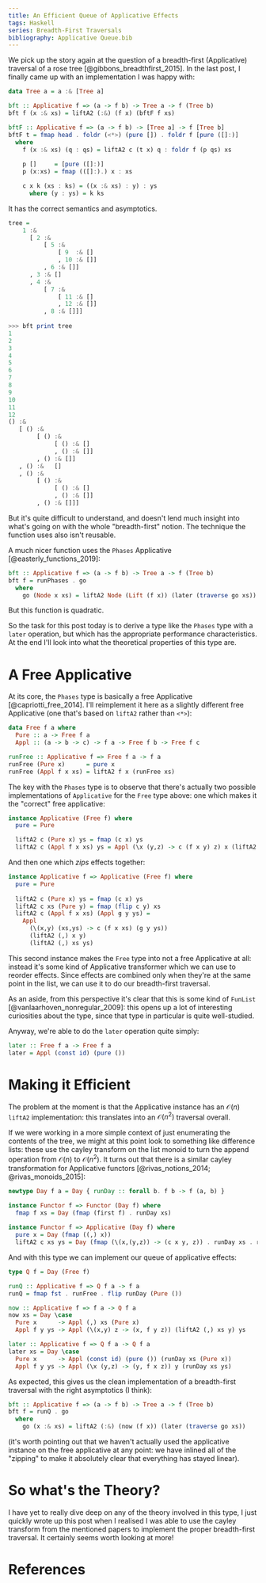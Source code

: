 ```yaml
---
title: An Efficient Queue of Applicative Effects
tags: Haskell
series: Breadth-First Traversals
bibliography: Applicative Queue.bib
---
```


We pick up the story again at the question of a breadth-first (Applicative)
traversal of a rose tree [@gibbons_breadthfirst_2015].
In the last post, I finally came up with an implementation I was happy with:

```haskell
data Tree a = a :& [Tree a]

bft :: Applicative f => (a -> f b) -> Tree a -> f (Tree b)
bft f (x :& xs) = liftA2 (:&) (f x) (bftF f xs)

bftF :: Applicative f => (a -> f b) -> [Tree a] -> f [Tree b]
bftF t = fmap head . foldr (<*>) (pure []) . foldr f [pure ([]:)]
  where
    f (x :& xs) (q : qs) = liftA2 c (t x) q : foldr f (p qs) xs
    
    p []     = [pure ([]:)]
    p (x:xs) = fmap (([]:).) x : xs

    c x k (xs : ks) = ((x :& xs) : y) : ys
      where (y : ys) = k ks
```

It has the correct semantics and asymptotics.

```haskell
tree =
    1 :&
      [ 2 :&
          [ 5 :&
              [ 9  :& []
              , 10 :& []]
          , 6 :& []]
      , 3 :& []
      , 4 :&
          [ 7 :&
              [ 11 :& []
              , 12 :& []]
          , 8 :& []]]
          
>>> bft print tree
1
2
3
4
5
6
7
8
9
10
11
12
() :&
   [ () :&
        [ () :&
             [ () :& []
             , () :& []]
        , () :& []]
   , () :&   []
   , () :&
        [ () :&
             [ () :& []
             , () :& []]
        , () :& []]]
```

But it's quite difficult to understand, and doesn't lend much insight into
what's going on with the whole "breadth-first" notion.
The technique the function uses also isn't reusable.

A much nicer function uses the `Phases` Applicative [@easterly_functions_2019]:

```haskell
bft :: Applicative f => (a -> f b) -> Tree a -> f (Tree b)
bft f = runPhases . go
  where
    go (Node x xs) = liftA2 Node (Lift (f x)) (later (traverse go xs))
```

But this function is quadratic.

So the task for this post today is to derive a type like the `Phases` type with
a `later` operation, but which has the appropriate performance characteristics.
At the end I'll look into what the theoretical properties of this type are.

# A Free Applicative

At its core, the `Phases` type is basically a free Applicative
[@capriotti_free_2014].
I'll reimplement it here as a slightly different free Applicative (one that's
based on `liftA2` rather than `<*>`):

```haskell
data Free f a where
  Pure :: a -> Free f a
  Appl :: (a -> b -> c) -> f a -> Free f b -> Free f c

runFree :: Applicative f => Free f a -> f a
runFree (Pure x)      = pure x
runFree (Appl f x xs) = liftA2 f x (runFree xs)
```

The key with the `Phases` type is to observe that there's actually two possible
implementations of `Applicative` for the `Free` type above: one which makes it
the "correct" free applicative:

```haskell
instance Applicative (Free f) where
  pure = Pure

  liftA2 c (Pure x) ys = fmap (c x) ys
  liftA2 c (Appl f x xs) ys = Appl (\x (y,z) -> c (f x y) z) x (liftA2 (,) xs ys)
```

And then one which *zips* effects together:

```haskell
instance Applicative f => Applicative (Free f) where
  pure = Pure
  
  liftA2 c (Pure x) ys = fmap (c x) ys
  liftA2 c xs (Pure y) = fmap (flip c y) xs
  liftA2 c (Appl f x xs) (Appl g y ys) = 
    Appl 
      (\(x,y) (xs,ys) -> c (f x xs) (g y ys)) 
      (liftA2 (,) x y) 
      (liftA2 (,) xs ys)
```

This second instance makes the `Free` type into not a free Applicative at all:
instead it's some kind of Applicative transformer which we can use to reorder
effects.
Since effects are combined only when they're at the same point in the list, we
can use it to do our breadth-first traversal.

As an aside, from this perspective it's clear that this is some kind of
`FunList` [@vanlaarhoven_nonregular_2009]: this opens up a lot of interesting
curiosities about the type, since that type in particular is quite well-studied.

Anyway, we're able to do the `later` operation quite simply:

```haskell
later :: Free f a -> Free f a
later = Appl (const id) (pure ())
```

# Making it Efficient

The problem at the moment is that the Applicative instance has an
$\mathcal{O}(n)$ `liftA2` implementation: this translates into an
$\mathcal{O}(n^2)$ traversal overall.

If we were working in a more simple context of just enumerating the contents of
the tree, we might at this point look to something like difference lists: these
use the cayley transform on the list monoid to turn the append operation from
$\mathcal{O}(n)$ to $\mathcal{O}(n^2)$.
It turns out that there is a similar cayley transformation for Applicative
functors [@rivas_notions_2014; @rivas_monoids_2015]:

```haskell
newtype Day f a = Day { runDay :: forall b. f b -> f (a, b) }

instance Functor f => Functor (Day f) where
  fmap f xs = Day (fmap (first f) . runDay xs)
  
instance Functor f => Applicative (Day f) where
  pure x = Day (fmap ((,) x))
  liftA2 c xs ys = Day (fmap (\(x,(y,z)) -> (c x y, z)) . runDay xs . runDay ys)
```

And with this type we can implement our queue of applicative effects:

```haskell
type Q f = Day (Free f)

runQ :: Applicative f => Q f a -> f a
runQ = fmap fst . runFree . flip runDay (Pure ())

now :: Applicative f => f a -> Q f a
now xs = Day \case
  Pure x      -> Appl (,) xs (Pure x)
  Appl f y ys -> Appl (\(x,y) z -> (x, f y z)) (liftA2 (,) xs y) ys

later :: Applicative f => Q f a -> Q f a
later xs = Day \case
  Pure x      -> Appl (const id) (pure ()) (runDay xs (Pure x))
  Appl f y ys -> Appl (\x (y,z) -> (y, f x z)) y (runDay xs ys)
```

As expected, this gives us the clean implementation of a breadth-first traversal
with the right asymptotics (I think):

```haskell
bft :: Applicative f => (a -> f b) -> Tree a -> f (Tree b)
bft f = runQ . go
  where
    go (x :& xs) = liftA2 (:&) (now (f x)) (later (traverse go xs))
```

(it's worth pointing out that we haven't actually used the applicative instance
on the free applicative at any point: we have inlined all of the "zipping" to
make it absolutely clear that everything has stayed linear).

# So what's the Theory?

I have yet to really dive deep on any of the theory involved in this type, I
just quickly wrote up this post when I realised I was able to use the cayley
transform from the mentioned papers to implement the proper breadth-first
traversal.
It certainly seems worth looking at more!

# References
